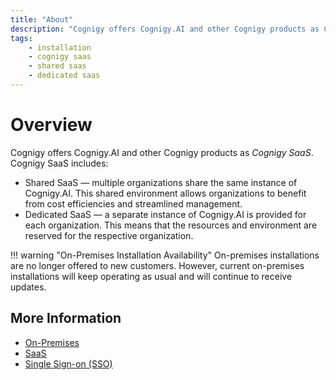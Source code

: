 ```yaml
---
title: "About"
description: "Cognigy offers Cognigy.AI and other Cognigy products as Cognigy SaaS. Cognigy SaaS includes Shared SaaS and Dedicated SaaS."
tags:
    - installation
    - cognigy saas
    - shared saas
    - dedicated saas
---
```


# Overview

Cognigy offers Cognigy.AI and other Cognigy products as _Cognigy SaaS_. Cognigy SaaS includes:

- Shared SaaS — multiple organizations share the same instance of Cognigy.AI. This shared environment allows organizations to benefit from cost efficiencies and streamlined management.
- Dedicated SaaS — a separate instance of Cognigy.AI is provided for each organization. This means that the resources and environment are reserved for the respective organization.

!!! warning "On-Premises Installation Availability"
    On-premises installations are no longer offered to new customers. However, current on-premises installations will keep operating as usual and will continue to receive updates.

## More Information

- [On-Premises](overview.md)
- [SaaS](ip-ranges-shared-environments.md)
- [Single Sign-on (SSO)](single-sign-on-saml2.md)